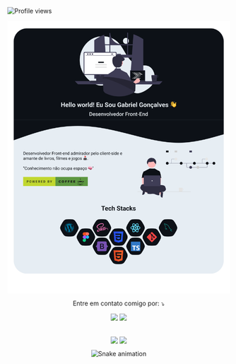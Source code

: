 <p align="left"> <img src="https://komarev.com/ghpvc/?username=GabrielFleckl&color=orange" alt="Profile views" /> </p>

 <img src=".github/readme.png" align="center" >

 <br>

<p align="center">
 Entre em contato comigo por: ⤵️
</p>
<p align="center">
  <a href="https://www.linkedin.com/in/dev-gabriel-leite/" target="_blank" alt="Linkedin"><img src="https://img.shields.io/badge/-LinkedIn-%230077B5?style=for-the-badge&logo=linkedin&logoColor=white" target="_blank"></a> 
  <a href = "mailto:gabrielleiteadm@gmail.com" alt="Gmail"><img src="https://img.shields.io/badge/Gmail-D14836?style=for-the-badge&logo=gmail&logoColor=white" target="_blank"></a>
</p>
<br>
 <div align="center"> 
 
 <img width="335px" align="center" src="https://github-readme-stats.vercel.app/api?username=GabrielFleckl&show_icons=true&theme=github_dark&include_all_commits=true&count_private=true"/>
 <img align="center" src="https://github-readme-stats.vercel.app/api/top-langs/?username=GabrielFleckl&layout=compact&langs_count=7&theme=github_dark&hide_progress=true"/> 
  
  ![Snake animation](https://github.com/GabrielFleckl/GabrielFleckl/blob/output/github-contribution-grid-snake.svg)
 
 </div>
